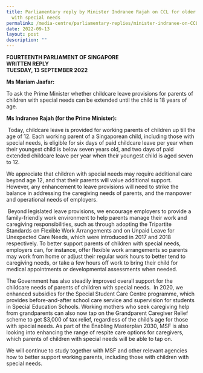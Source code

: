 ```yaml
---
title: Parliamentary reply by Minister Indranee Rajah on CCL for older children
  with special needs
permalink: /media-centre/parliamentary-replies/minister-indranee-on-CCL-for-older-children-with-special-needs/
date: 2022-09-13
layout: post
description: ""
---
```

**FOURTEENTH PARLIAMENT OF SINGAPORE**  
**WRITTEN REPLY**  
**TUESDAY, 13 SEPTEMBER 2022**

**Ms Mariam Jaafar:**

To ask the Prime Minister whether childcare leave provisions for parents of children with special needs can be extended until the child is 18 years of age.

**Ms Indranee Rajah (for the Prime Minister):**

 Today, childcare leave is provided for working parents of children up till the age of 12. Each working parent of a Singaporean child, including those with special needs, is eligible for six days of paid childcare leave per year when their youngest child is below seven years old, and two days of paid extended childcare leave per year when their youngest child is aged seven to 12.

We appreciate that children with special needs may require additional care beyond age 12, and that their parents will value additional support.  However, any enhancement to leave provisions will need to strike the balance in addressing the caregiving needs of parents, and the manpower and operational needs of employers.

 Beyond legislated leave provisions, we encourage employers to provide a family-friendly work environment to help parents manage their work and caregiving responsibilities, such as through adopting the Tripartite Standards on Flexible Work Arrangements and on Unpaid Leave for Unexpected Care Needs, which were introduced in 2017 and 2018 respectively. To better support parents of children with special needs, employers can, for instance, offer flexible work arrangements so parents may work from home or adjust their regular work hours to better tend to caregiving needs, or take a few hours off work to bring their child for medical appointments or developmental assessments when needed.

The Government has also steadily improved overall support for the childcare needs of parents of children with special needs.  In 2020, we enhanced subsidies for the Special Student Care Centre programme, which provides before-and-after school care service and supervision for students in Special Education Schools. Working mothers who seek caregiving help from grandparents can also now tap on the Grandparent Caregiver Relief scheme to get $3,000 of tax relief, regardless of the child’s age for those with special needs. As part of the Enabling Masterplan 2030, MSF is also looking into enhancing the range of respite care options for caregivers, which parents of children with special needs will be able to tap on.

We will continue to study together with MSF and other relevant agencies how to better support working parents, including those with children with special needs.
